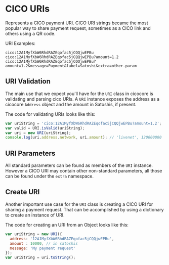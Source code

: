 # CICO URIs
Represents a CICO payment URI. CICO URI strings became the most popular way to share payment request, sometimes as a CICO link and others using a QR code.

URI Examples:

```
cico:12A1MyfXbW6RhdRAZEqofac5jCQQjwEPBu
cico:12A1MyfXbW6RhdRAZEqofac5jCQQjwEPBu?amount=1.2
cico:12A1MyfXbW6RhdRAZEqofac5jCQQjwEPBu?amount=1.2&message=Payment&label=Satoshi&extra=other-param
```

## URI Validation
The main use that we expect you'll have for the `URI` class in cicocore is validating and parsing cico URIs. A `URI` instance exposes the address as a cicocore `Address` object and the amount in Satoshis, if present.

The code for validating URIs looks like this:

```javascript
var uriString = 'cico:12A1MyfXbW6RhdRAZEqofac5jCQQjwEPBu?amount=1.2';
var valid = URI.isValid(uriString);
var uri = new URI(uriString);
console.log(uri.address.network, uri.amount); // 'livenet', 120000000
```

## URI Parameters
All standard parameters can be found as members of the `URI` instance. However a CICO URI may contain other non-standard parameters, all those can be found under the `extra` namespace.

## Create URI
Another important use case for the `URI` class is creating a CICO URI for sharing a payment request. That can be accomplished by using a dictionary to create an instance of URI.

The code for creating an URI from an Object looks like this:

```javascript
var uriString = new URI({
  address: '12A1MyfXbW6RhdRAZEqofac5jCQQjwEPBu',
  amount : 10000, // in satoshis
  message: 'My payment request'
});
var uriString = uri.toString();
```
